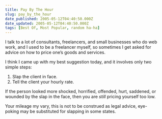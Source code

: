 ```yaml
---
title: Pay By The Hour
slug: pay_by_the_hour
date_published: 2005-05-12T04:40:50.000Z
date_updated: 2005-05-12T04:40:50.000Z
tags: [Best Of, Most Popular, random ha-ha]
---
```


I talk to a lot of consultants, freelancers, and small businesses who do web work, and I used to be a freelancer myself, so sometimes I get asked for advice on how to price one’s goods and services.

I think I came up with my best suggestion today, and it involves only two simple steps:

1. Slap the client in face.
2. Tell the client your hourly rate.

If the person looked more shocked, horrified, offended, hurt, saddened, or wounded by the slap in the face, then you are *still* pricing yourself too low.

Your mileage my vary, this is not to be construed as legal advice, eye-poking may be substituted for slapping in some states.
